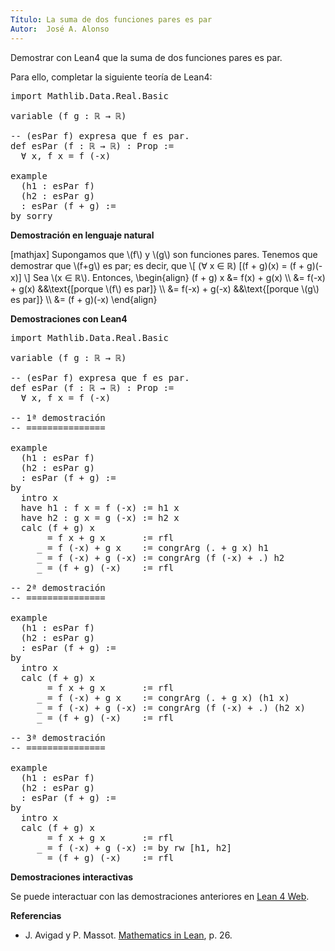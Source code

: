 ```yaml
---
Título: La suma de dos funciones pares es par
Autor:  José A. Alonso
---
```


Demostrar con Lean4 que la suma de dos funciones pares es par.

Para ello, completar la siguiente teoría de Lean4:

<pre lang="lean">
import Mathlib.Data.Real.Basic

variable (f g : ℝ → ℝ)

-- (esPar f) expresa que f es par.
def esPar (f : ℝ → ℝ) : Prop :=
  ∀ x, f x = f (-x)

example
  (h1 : esPar f)
  (h2 : esPar g)
  : esPar (f + g) :=
by sorry
</pre>
<!--more-->

<b>Demostración en lenguaje natural</b>

[mathjax]
Supongamos que \\(f\\) y \\(g\\) son funciones pares. Tenemos que demostrar que \\(f+g\\) es par; es decir, que
\\[ (∀ x ∈ ℝ) [(f + g)(x) = (f + g)(-x)] \\]
Sea \\(x ∈ ℝ\\). Entonces,
\\begin{align}
   (f + g) x &= f(x) + g(x)   \\\\
             &= f(-x) + g(x)  &&\\text{[porque \\(f\\) es par]} \\\\
             &= f(-x) + g(-x) &&\\text{[porque \\(g\\) es par]} \\\\
             &= (f + g)(-x)
\\end{align}

<b>Demostraciones con Lean4</b>

<pre lang="lean">
import Mathlib.Data.Real.Basic

variable (f g : ℝ → ℝ)

-- (esPar f) expresa que f es par.
def esPar (f : ℝ → ℝ) : Prop :=
  ∀ x, f x = f (-x)

-- 1ª demostración
-- ===============

example
  (h1 : esPar f)
  (h2 : esPar g)
  : esPar (f + g) :=
by
  intro x
  have h1 : f x = f (-x) := h1 x
  have h2 : g x = g (-x) := h2 x
  calc (f + g) x
       = f x + g x       := rfl
     _ = f (-x) + g x    := congrArg (. + g x) h1
     _ = f (-x) + g (-x) := congrArg (f (-x) + .) h2
     _ = (f + g) (-x)    := rfl

-- 2ª demostración
-- ===============

example
  (h1 : esPar f)
  (h2 : esPar g)
  : esPar (f + g) :=
by
  intro x
  calc (f + g) x
       = f x + g x       := rfl
     _ = f (-x) + g x    := congrArg (. + g x) (h1 x)
     _ = f (-x) + g (-x) := congrArg (f (-x) + .) (h2 x)
     _ = (f + g) (-x)    := rfl

-- 3ª demostración
-- ===============

example
  (h1 : esPar f)
  (h2 : esPar g)
  : esPar (f + g) :=
by
  intro x
  calc (f + g) x
       = f x + g x       := rfl
     _ = f (-x) + g (-x) := by rw [h1, h2]
     _ = (f + g) (-x)    := rfl
</pre>

<b>Demostraciones interactivas</b>

Se puede interactuar con las demostraciones anteriores en <a href="https://lean.math.hhu.de/#url=https://raw.githubusercontent.com/jaalonso/Calculemus2/main/src/Suma_funciones_pares.lean" rel="noopener noreferrer" target="_blank">Lean 4 Web</a>.

<b>Referencias</b>

<ul>
<li> J. Avigad y P. Massot. <a href="https://bit.ly/3U4UjBk">Mathematics in Lean</a>, p. 26.</li>
</ul>

